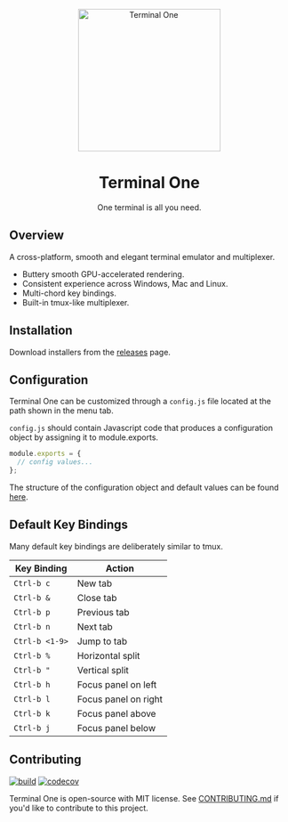 <p align="center">
    <img width="256" alt="Terminal One" src="https://github.com/kunchenguid/TerminalOne/blob/main/apps/app/assets/screenshot.png?raw=true">
</p>

<h1 align="center">Terminal One</h1>

<p align="center">
One terminal is all you need.
</p>

## Overview

A cross-platform, smooth and elegant terminal emulator and multiplexer.

- Buttery smooth GPU-accelerated rendering.
- Consistent experience across Windows, Mac and Linux.
- Multi-chord key bindings.
- Built-in tmux-like multiplexer.

## Installation

Download installers from the [releases](https://github.com/kunchenguid/TerminalOne/releases) page.

## Configuration

Terminal One can be customized through a `config.js` file located at the path shown in the menu tab.

`config.js` should contain Javascript code that produces a configuration object by assigning it to module.exports.

```typescript
module.exports = {
  // config values...
};
```

The structure of the configuration object and default values can be found [here](https://github.com/kunchenguid/TerminalOne/blob/main/packages/types/defaultConfig.ts).

## Default Key Bindings

Many default key bindings are deliberately similar to tmux.

| Key Binding    | Action               |
| -------------- | -------------------- |
| `Ctrl-b c`     | New tab              |
| `Ctrl-b &`     | Close tab            |
| `Ctrl-b p`     | Previous tab         |
| `Ctrl-b n`     | Next tab             |
| `Ctrl-b <1-9>` | Jump to tab          |
| `Ctrl-b %`     | Horizontal split     |
| `Ctrl-b "`     | Vertical split       |
| `Ctrl-b h`     | Focus panel on left  |
| `Ctrl-b l`     | Focus panel on right |
| `Ctrl-b k`     | Focus panel above    |
| `Ctrl-b j`     | Focus panel below    |

## Contributing

[![build](https://github.com/atinylittleshell/TerminalOne/actions/workflows/build.yml/badge.svg)](https://github.com/atinylittleshell/TerminalOne/actions/workflows/build.yml)
[![codecov](https://codecov.io/gh/atinylittleshell/TerminalOne/branch/main/graph/badge.svg?token=2TEJYGL994)](https://codecov.io/gh/atinylittleshell/TerminalOne)

Terminal One is open-source with MIT license. See [CONTRIBUTING.md](CONTRIBUTING.md) if you'd like to contribute to this project.
